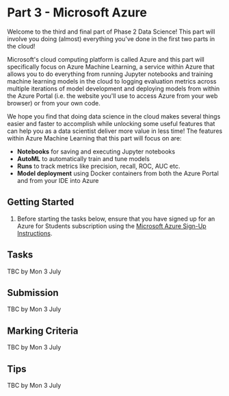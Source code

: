 # Part 3 - Microsoft Azure

Welcome to the third and final part of Phase 2 Data Science! This part will involve you doing (almost) everything you've done in the first two parts in the cloud! 

Microsoft's cloud computing platform is called Azure and this part will specifically focus on Azure Machine Learning, a service within Azure that allows you to do everything from running Jupyter notebooks and training machine learning models in the cloud to logging evaluation metrics across multiple iterations of model development and deploying models from within the Azure Portal (i.e. the website you'll use to access Azure from your web browser) or from your own code.

We hope you find that doing data science in the cloud makes several things easier and faster to accomplish while unlocking some useful features that can help you as a data scientist deliver more value in less time! The features within Azure Machine Learning that this part will focus on are:

- **Notebooks** for saving and executing Jupyter notebooks
- **AutoML** to automatically train and tune models
- **Runs** to track metrics like precision, recall, ROC, AUC etc.
- **Model deployment** using Docker containers from both the Azure Portal and from your IDE into Azure

## Getting Started

1. Before starting the tasks below, ensure that you have signed up for an Azure for Students subscription using the [Microsoft Azure Sign-Up Instructions](https://github.com/NZMSA/2023-Phase-2#microsoft-azure-sign-up-instructions).

## Tasks

TBC by Mon 3 July

## Submission

TBC by Mon 3 July

## Marking Criteria

TBC by Mon 3 July

## Tips

TBC by Mon 3 July